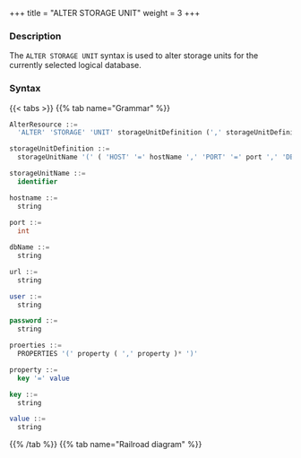 +++
title = "ALTER STORAGE UNIT"
weight = 3
+++

### Description

The `ALTER STORAGE UNIT` syntax is used to alter storage units for the currently selected logical database.

### Syntax

{{< tabs >}}
{{% tab name="Grammar" %}}
```sql
AlterResource ::=
  'ALTER' 'STORAGE' 'UNIT' storageUnitDefinition (',' storageUnitDefinition)*

storageUnitDefinition ::=
  storageUnitName '(' ( 'HOST' '=' hostName ',' 'PORT' '=' port ',' 'DB' '=' dbName  |  'URL' '=' url  ) ',' 'USER' '=' user (',' 'PASSWORD' '=' password )?  (',' proerties)?')'

storageUnitName ::=
  identifier

hostname ::=
  string
    
port ::=
  int

dbName ::=
  string

url ::=
  string

user ::=
  string

password ::=
  string

proerties ::=
  PROPERTIES '(' property ( ',' property )* ')'

property ::=
  key '=' value

key ::=
  string

value ::=
  string
```
{{% /tab %}}
{{% tab name="Railroad diagram" %}}
<iframe frameborder="0" name="diagram" id="diagram" width="100%" height="100%"></iframe>
{{% /tab %}}
{{< /tabs >}}

### Supplement

- Before altering the storage units, please confirm that a database exists in Proxy, and execute the `use` command to
  successfully select a database;
- `ALTER STORAGE UNIT` is not allowed to change the real data source associated with this storageUnit;
- `ALTER STORAGE UNIT` will switch the connection pool. This operation may affect the ongoing business, please use it with
  caution;
- `storageUnitName` is case-sensitive;
- `storageUnitName` needs to be unique within the current database;
- `storageUnitName` name only allows letters, numbers and `_`, and must start with a letter;
- `poolProperty` is used to customize connection pool parameters, `key` must be the same as the connection pool
  parameter name, `value` supports int and String types;
- When `password` contains special characters, it is recommended to use the string form; for example, the string form
  of `password@123` is `"password@123"`.

### Example

- Alter storage unit using standard mode

```sql
ALTER STORAGE UNIT su_0 (
    HOST=127.0.0.1,
    PORT=3306,
    DB=db_0,
    USER=root,
    PASSWORD=root
);
```

- Alter storage unit and set connection pool parameters using standard mode

```sql
ALTER STORAGE UNIT su_1 (
    HOST=127.0.0.1,
    PORT=3306,
    DB=db_1,
    USER=root,
    PASSWORD=root
    PROPERTIES("maximumPoolSize"=10)
);
```

- Alter storage unit and set connection pool parameters using URL patterns

```sql
ALTER STORAGE UNIT su_2 (
    URL="jdbc:mysql://127.0.0.1:3306/db_2?serverTimezone=UTC&useSSL=false",
    USER=root,
    PASSWORD=root,
    PROPERTIES("maximumPoolSize"=10,"idleTimeout"="30000")
);
```

### Reserved word

`ALTER`, `STORAGE`, `UNIT`, `HOST`, `PORT`, `DB`, `USER`, `PASSWORD`, `PROPERTIES`, `URL`

### Related links

- [Reserved word](/en/reference/distsql/syntax/reserved-word/)
